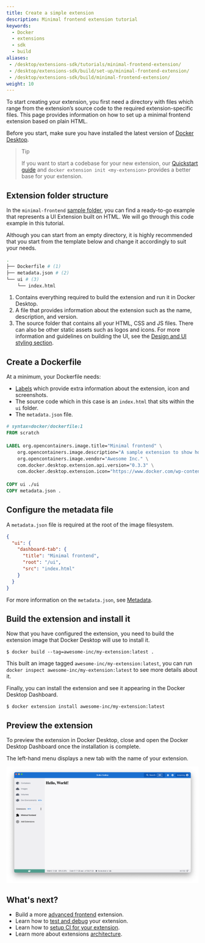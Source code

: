 ```yaml
---
title: Create a simple extension
description: Minimal frontend extension tutorial
keywords:
  - Docker
  - extensions
  - sdk
  - build
aliases:
 - /desktop/extensions-sdk/tutorials/minimal-frontend-extension/
 - /desktop/extensions-sdk/build/set-up/minimal-frontend-extension/
 - /desktop/extensions-sdk/build/minimal-frontend-extension/
weight: 10
---
```


To start creating your extension, you first need a directory with files which range from the extension’s source code to the required extension-specific files. This page provides information on how to set up a minimal frontend extension based on plain HTML.

Before you start, make sure you have installed the latest version of [Docker Desktop](/manuals/desktop/release-notes.md).

> Tip
>
> If you want to start a codebase for your new extension, our [Quickstart guide](../quickstart.md) and `docker extension init <my-extension>` provides a better base for your extension.

## Extension folder structure

In the `minimal-frontend` [sample folder](https://github.com/docker/extensions-sdk/tree/main/samples), you can find a ready-to-go example that represents a UI Extension built on HTML. We will go through this code example in this tutorial.

Although you can start from an empty directory, it is highly recommended that you start from the template below and change it accordingly to suit your needs.

```bash
.
├── Dockerfile # (1)
├── metadata.json # (2)
└── ui # (3)
    └── index.html
```

1. Contains everything required to build the extension and run it in Docker Desktop.
2. A file that provides information about the extension such as the name, description, and version.
3. The source folder that contains all your HTML, CSS and JS files. There can also be other static assets such as logos
   and icons. For more information and guidelines on building the UI, see the [Design and UI styling section](../design/design-guidelines.md).

## Create a Dockerfile

At a minimum, your Dockerfile needs:

- [Labels](../extensions/labels.md) which provide extra information about the extension, icon and screenshots.
- The source code which in this case is an `index.html` that sits within the `ui` folder.
- The `metadata.json` file.

```Dockerfile
# syntax=docker/dockerfile:1
FROM scratch

LABEL org.opencontainers.image.title="Minimal frontend" \
    org.opencontainers.image.description="A sample extension to show how easy it's to get started with Desktop Extensions." \
    org.opencontainers.image.vendor="Awesome Inc." \
    com.docker.desktop.extension.api.version="0.3.3" \
    com.docker.desktop.extension.icon="https://www.docker.com/wp-content/uploads/2022/03/Moby-logo.png"

COPY ui ./ui
COPY metadata.json .
```

## Configure the metadata file

A `metadata.json` file is required at the root of the image filesystem.

```json
{
  "ui": {
    "dashboard-tab": {
      "title": "Minimal frontend",
      "root": "/ui",
      "src": "index.html"
    }
  }
}
```

For more information on the `metadata.json`, see [Metadata](../architecture/metadata.md).

## Build the extension and install it

Now that you have configured the extension, you need to build the extension image that Docker Desktop will use to
install it.

```console
$ docker build --tag=awesome-inc/my-extension:latest .
```

This built an image tagged `awesome-inc/my-extension:latest`, you can run `docker inspect awesome-inc/my-extension:latest` to see more details about it.

Finally, you can install the extension and see it appearing in the Docker Desktop Dashboard.

```console
$ docker extension install awesome-inc/my-extension:latest
```

## Preview the extension

To preview the extension in Docker Desktop, close and open the Docker Desktop Dashboard once the installation is complete.

The left-hand menu displays a new tab with the name of your extension.

![Minimal frontend extension](images/ui-minimal-extension.png)

## What's next?

- Build a more [advanced frontend](frontend-extension-tutorial.md) extension.
- Learn how to [test and debug](../dev/test-debug.md) your extension.
- Learn how to [setup CI for your extension](../dev/continuous-integration.md).
- Learn more about extensions [architecture](../architecture/_index.md).
